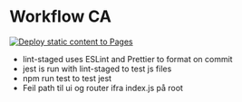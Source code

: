# Workflow CA

[![Deploy static content to Pages](https://github.com/PederZzen/social-media-client/actions/workflows/pages.yml/badge.svg)](https://github.com/PederZzen/social-media-client/actions/workflows/pages.yml)

- lint-staged uses ESLint and Prettier to format on commit
- jest is run with lint-staged to test js files
- npm run test to test jest
- Feil path til ui og router ifra index.js på root
